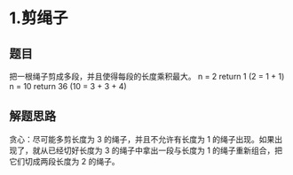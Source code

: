 # 1.剪绳子
## 题目
把一根绳子剪成多段，并且使得每段的长度乘积最大。
n = 2
return 1 (2 = 1 + 1)
n = 10
return 36 (10 = 3 + 3 + 4)

## 解题思路
贪心：尽可能多剪长度为 3 的绳子，并且不允许有长度为 1 的绳子出现。如果出现了，就从已经切好长度为 3 的绳子中拿出一段与长度为 1 的绳子重新组合，把它们切成两段长度为 2 的绳子。
